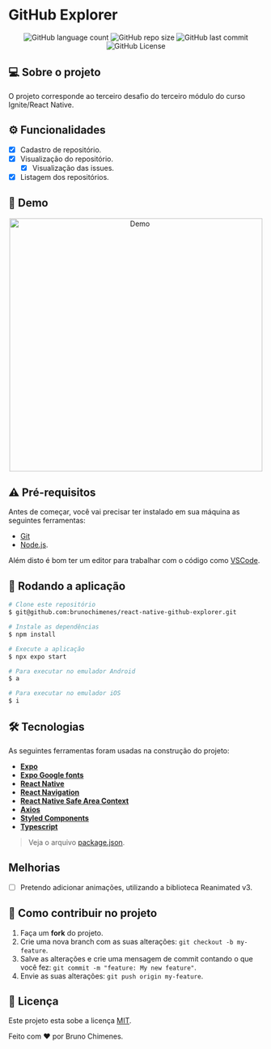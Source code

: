 # GitHub Explorer

<p align="center">
  <img alt="GitHub language count" src="https://img.shields.io/github/languages/count/brunochimenes/react-native-github-explorer?color=%252304D361" />
  <img alt="GitHub repo size" src="https://img.shields.io/github/repo-size/brunochimenes/react-native-github-explorer?color=%252304D361" />
  <img alt="GitHub last commit" src="https://img.shields.io/github/last-commit/brunochimenes/react-native-github-explorer?color=%252304D361" />
  <img alt="GitHub License" src="https://img.shields.io/github/license/brunochimenes/react-native-github-explorer?color=%252304D361" />
</p>

## 💻 Sobre o projeto

O projeto corresponde ao terceiro desafio do terceiro módulo do curso Ignite/React Native.

## ⚙️ Funcionalidades

- [x] Cadastro de repositório.
- [x] Visualização do repositório.
  - [x] Visualização das issues.
- [x] Listagem dos repositórios.

## 📱 Demo

<p align="center">
<img width='500' height='500' alt="Demo" src="/.github/assets/demo.gif" />  
</p>

## ⚠️ Pré-requisitos

Antes de começar, você vai precisar ter instalado em sua máquina as seguintes ferramentas:

- [Git](https://git-scm.com)
- [Node.js](https://nodejs.org/en/).

Além disto é bom ter um editor para trabalhar com o código como [VSCode](https://code.visualstudio.com/).

## 🧭 Rodando a aplicação

```bash
# Clone este repositório
$ git@github.com:brunochimenes/react-native-github-explorer.git

# Instale as dependências
$ npm install

# Execute a aplicação
$ npx expo start

# Para executar no emulador Android
$ a

# Para executar no emulador iOS
$ i
```

## 🛠 Tecnologias

As seguintes ferramentas foram usadas na construção do projeto:

- **[Expo](https://expo.io/)**
- **[Expo Google fonts](https://github.com/expo/google-fonts)**
- **[React Native](https://reactnative.dev/)**
- **[React Navigation](https://reactnavigation.org/)**
- **[React Native Safe Area Context](https://docs.expo.dev/versions/latest/sdk/safe-area-context/)**
- **[Axios](https://axios-http.com/ptbr/)**
- **[Styled Components](https://styled-components.com/)**
- **[Typescript](https://www.typescriptlang.org/)**

> Veja o arquivo [package.json](https://github.com/brunochimenes/react-native-github-explorer/blob/main/package.json).

## Melhorias

- [ ] Pretendo adicionar animações, utilizando a biblioteca Reanimated v3.

## 💪 Como contribuir no projeto

1. Faça um **fork** do projeto.
2. Crie uma nova branch com as suas alterações: `git checkout -b my-feature`.
3. Salve as alterações e crie uma mensagem de commit contando o que você fez: `git commit -m "feature: My new feature"`.
4. Envie as suas alterações: `git push origin my-feature`.

## 📝 Licença

Este projeto esta sobe a licença [MIT](./LICENSE).

Feito com ❤️ por Bruno Chimenes.
